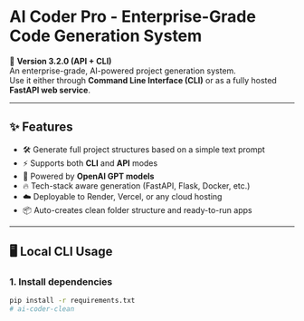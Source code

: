 # AI Coder Pro - Enterprise-Grade Code Generation System

🚀 **Version 3.2.0 (API + CLI)**  
An enterprise-grade, AI-powered project generation system.  
Use it either through **Command Line Interface (CLI)** or as a fully hosted **FastAPI web service**.

---

## ✨ Features

- 🛠️ Generate full project structures based on a simple text prompt
- ⚡ Supports both **CLI** and **API** modes
- 🧠 Powered by **OpenAI GPT models**
- 🔥 Tech-stack aware generation (FastAPI, Flask, Docker, etc.)
- ☁️ Deployable to Render, Vercel, or any cloud hosting
- 📦 Auto-creates clean folder structure and ready-to-run apps

---

## 🖥️ Local CLI Usage

### 1. Install dependencies

```bash
pip install -r requirements.txt
#   a i - c o d e r - c l e a n  
 